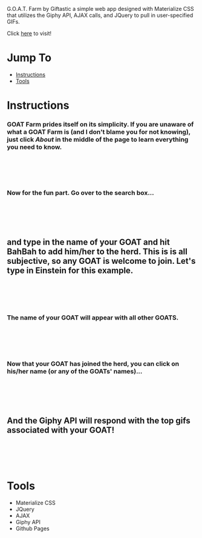 <p align="center">
  <img src="https://raw.githubusercontent.com/tmiess/Giftastic/master/assets/images/goatFarm.PNG" alt=""/>
</p>

</br>

G.O.A.T. Farm by Giftastic a simple web app designed with Materialize CSS that utilizes the Giphy API, AJAX calls, and JQuery to pull in user-specified GIFs.

Click [here](https://tmiess.github.io/Giftastic/) to visit!

# Jump To
- [Instructions](#instructions)
- [Tools](#tools)

# Instructions
### GOAT Farm prides itself on its simplicity. If you are unaware of what a GOAT Farm is (and I don't blame you for not knowing), just click *About* in the middle of the page to learn everything you need to know.
</br>
<p align="center">
  <img src="https://raw.githubusercontent.com/tmiess/Giftastic/master/Goat-Farm/goat_intro.PNG" alt=""/>
</p>
</br>

### Now for the fun part. Go over to the search box...

</br>
<p align="center">
  <img src="https://raw.githubusercontent.com/tmiess/Giftastic/master/Goat-Farm/goat_search.PNG" alt=""/>
</p>
</br>

## and type in the name of your GOAT and hit BahBah to add him/her to the herd. This is is all subjective, so any GOAT is welcome to join. Let's type in Einstein for this example.

</br>
<p align="center">
  <img src="https://raw.githubusercontent.com/tmiess/Giftastic/master/Goat-Farm/goat_input.PNG" alt=""/>
</p>
</br>

### The name of your GOAT will appear with all other GOATS.

</br>
<p align="center">
  <img src="https://raw.githubusercontent.com/tmiess/Giftastic/master/Goat-Farm/goat_herd.PNG" alt=""/>
</p>
</br>

### Now that your GOAT has joined the herd, you can click on his/her name (or any of the GOATs' names)...

</br>
<p align="center">
  <img src="https://raw.githubusercontent.com/tmiess/Giftastic/master/Goat-Farm/goat_click.PNG" alt=""/>
</p>
</br>

## And the Giphy API will respond with the top gifs associated with your GOAT!

</br>
<p align="center">
  <img src="https://raw.githubusercontent.com/tmiess/Giftastic/master/Goat-Farm/goat_gifs.PNG" alt=""/>
</p>
</br>

# Tools
- Materialize CSS
- JQuery
- AJAX
- Giphy API
- Github Pages
